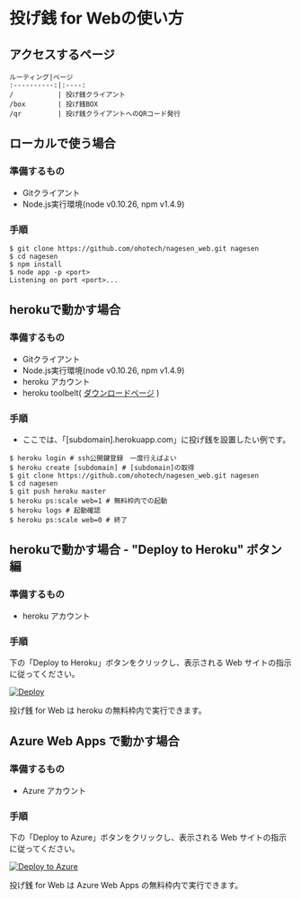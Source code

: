 # 投げ銭 for Webの使い方

## アクセスするページ

    ルーティング|ページ
    :----------:|:----:
    /           | 投げ銭クライアント
    /box        | 投げ銭BOX
    /qr         | 投げ銭クライアントへのQRコード発行

## ローカルで使う場合

### 準備するもの

* Gitクライアント
* Node.js実行環境(node v0.10.26, npm v1.4.9)

### 手順

``` shell
$ git clone https://github.com/ohotech/nagesen_web.git nagesen
$ cd nagesen
$ npm install
$ node app -p <port>
Listening on port <port>...
```

##  herokuで動かす場合

### 準備するもの

* Gitクライアント
* Node.js実行環境(node v0.10.26, npm v1.4.9)
* heroku アカウント
* heroku toolbelt( [ダウンロードページ](https://toolbelt.heroku.com/) )

### 手順

* ここでは、「[subdomain].herokuapp.com」に投げ銭を設置したい例です。

``` shell
$ heroku login # ssh公開鍵登録　一度行えばよい
$ heroku create [subdomain] # [subdomain]の取得
$ git clone https://github.com/ohotech/nagesen_web.git nagesen
$ cd nagesen
$ git push heroku master
$ heroku ps:scale web=1 # 無料枠内での起動
$ heroku logs # 起動確認
$ heroku ps:scale web=0 # 終了
```

## herokuで動かす場合 - "Deploy to Heroku" ボタン編

### 準備するもの

* heroku アカウント

### 手順

下の「Deploy to Heroku」ボタンをクリックし、表示される Web サイトの指示に従ってください。

[![Deploy](https://www.herokucdn.com/deploy/button.svg)](https://heroku.com/deploy)

投げ銭 for Web は heroku の無料枠内で実行できます。

## Azure Web Apps で動かす場合

### 準備するもの

* Azure アカウント

### 手順

下の「Deploy to Azure」ボタンをクリックし、表示される Web サイトの指示に従ってください。

[![Deploy to Azure](https://azuredeploy.net/deploybutton.png)](https://azuredeploy.net/)

投げ銭 for Web は Azure Web Apps の無料枠内で実行できます。
